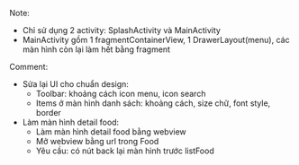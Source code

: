 Note:
- Chỉ sử dụng 2 activity: SplashActivity và MainActivity
- MainActivity gồm 1 fragmentContainerView, 1 DrawerLayout(menu), các màn hình còn lại làm hết bằng fragment


Comment:
- Sửa lại UI cho chuẩn design:
    + Toolbar: khoảng cách icon menu, icon search
    + Items ở màn hình danh sách: khoảng cách, size chữ, font style, border
- Làm màn hình detail food:
    + Làm màn hình detail food bằng webview
    + Mở webview bằng url trong Food
    + Yêu cầu: có nút back lại màn hình trước listFood
